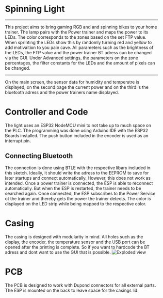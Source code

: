 # Spinning Light
___
This project aims to bring gaming RGB and and spinning bikes to your home trainer. The lamp pairs with the Power trainer and maps the power to its LEDs. The color corresponds to the zones based on the set FTP value. When sprinting the LEDs show this by randomly turning red and yellow to add motivaition to you pain cave. 
All parameters such as the brightness of the LEDs, the FTP value and the power trainer BT adress can be changed via the GUI. Under Advanced settings, the parameters on the zone percentages, the filter constants for the LEDs and the amount of pixels can be changed. 
___
On the main screen, the sensor data for humidity and temperatre is displayed, on the second page the current power and on the third is the bluetooth adress and the power trainers name displayed. 
# Controller and Code
The light uses an ESP32 NodeMCU mini to not take up to much space on the PLC. The programming was done using Arduino IDE with the ESP32 Boards installed. The push button included in the encoder is used as an interrupt pin. 
## Connecting Bluetooth
The connection is done using BTLE with the respective libary included in this sketch. Ideally, it should write the adress to the EEPROM to save for later startups and connect automatically. However, this does not work as intended. Once a power trainer is connected, the ESP is able to reconnect automatically. But when the ESP is restarted, the trainer needs to be searched again. 
Once connected, the ESP subscribes to the Power Service ot the trainer and thereby gets the power the trainer detects. The color is displayed on the LED strip while being mapped to the respective color.

# Casing 
The casing is designed with modularity in mind. All holes such as the display, the encoder, the temperature sensor and the USB port can be opened after the printing is complete. So if you want to hardcode the BT adress and dont want to use the GUI that is possible. 
![Exploded view](https://github.com/user-attachments/assets/75ef979d-03b7-4561-b3dc-d7930409f4f4)

# PCB
The PCB is designed to work with Dupond connectors for all external parts. The ESP is mounted on the back to leave space for the casings lid. 
